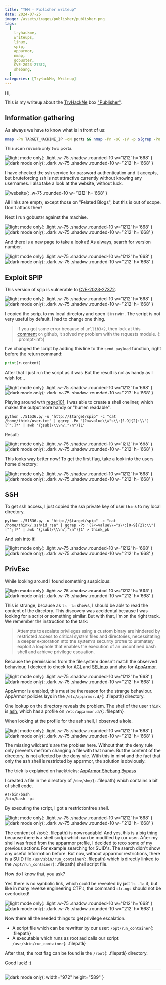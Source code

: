 ```yaml
---
title: "THM - Publisher writeup"
date: 2024-07-25
image: /assets/images/publisher/publisher.png
tags:
  [
    tryhackme,
    writeups,
    linux,
    spip,
    apparmor,
    nmap,
    gobuster,
    CVE-2023-27372,
    shebang,
  ]
categories: [TryHackMe, Writeup]
---
```


Hi,

This is my writeup about the [TryHackMe](https://tryhackme.com) box ["Publisher"](https://tryhackme.com/r/room/publisher).

## Information gathering

As always we have to know what is in front of us:

```bash
nmap -Pn TARGET_MACHINE_IP -oN ports && nmap -Pn -sC -sV -p $(grep -Po '.*(?=/tcp)' ports | tr '\n' ',') TARGET_MACHINE_IP -oN services
```

<!--more-->

This scan reveals only two ports:

![light mode only](/assets/images/publisher/nmap_scan_light.png){: .light .w-75 .shadow .rounded-10 w='1212' h='668' }
![dark mode only](/assets/images/publisher/nmap_scan_dark.png){: .dark .w-75 .shadow .rounded-10 w='1212' h='668' }

I have checked the ssh service for password authentication and it accepts, but bruteforcing ssh is not attractive currently without knowing any usernames.
I also take a look at the website, without luck.

![website](/assets/images/publisher/publisher_website_dark.png){: .w-75 .rounded-10 w='1212' h='668' }

All links are empty, except those on "Related Blogs", but this is out of scope. Don't attack them!

Next I run gobuster against the machine.

![light mode only](/assets/images/publisher/gobuster_scan_light.png){: .light .w-75 .shadow .rounded-10 w='1212' h='668' }
![dark mode only](/assets/images/publisher/gobuster_scan_dark.png){: .dark .w-75 .shadow .rounded-10 w='1212' h='668' }

And there is a new page to take a look at! As always, search for version number.

![light mode only](/assets/images/publisher/spip_version_light.png){: .light .w-75 .shadow .rounded-10 w='1212' h='668' }
![dark mode only](/assets/images/publisher/spip_version_dark.png){: .dark .w-75 .shadow .rounded-10 w='1212' h='668' }

## Exploit SPIP

This version of spip is vulnerable to [CVE-2023-27372](https://www.exploit-db.com/exploits/51536).

![light mode only](/assets/images/publisher/searchsploit_light.png){: .light .w-75 .shadow .rounded-10 w='1212' h='668' }
![dark mode only](/assets/images/publisher/searchsploit_dark.png){: .dark .w-75 .shadow .rounded-10 w='1212' h='668' }

I copied the script to my local directory and open it in nvim. The script is not very useful by default. I had to change one thing.

> If you got some error because of `urllib3<2`, then look at this [comment](https://github.com/psf/requests/issues/6443#issuecomment-1535667256) on github, it solved my problem with the requests module.
{: .prompt-info}

I've changed the script by adding this line to the `send_payload` function, right before the return command:

```python
print(r.content)
```


After that I just run the script as it was. But the result is not as handy as I wish for...

![light mode only](/assets/images/publisher/exploit_mess_light.png){: .light .w-75 .shadow .rounded-10 w='1212' h='668' }
![dark mode only](/assets/images/publisher/exploit_mess_dark.png){: .dark .w-75 .shadow .rounded-10 w='1212' h='668' }

Playing around with [regex101](https://regex101.com), I was able to create a shell oneliner, which makes the output more handy or "humen readable".

```shell
python ./51536.py -u "http://$target/spip" -c "cat /home/think/user.txt" | ggrep -Po '(?<=value\\="s\\:[0-9]{2}:\\")[^";]*' | awk '{gsub(/\\\n/,"\n")}1'
```

Result:

![light mode only](/assets/images/publisher/exploit_clean_light.png){: .light .w-75 .shadow .rounded-10 w='1212' h='668' }
![dark mode only](/assets/images/publisher/exploit_clean_dark.png){: .dark .w-75 .shadow .rounded-10 w='1212' h='668' }

This looks way better now! To get the first flag, take a look into the users home directory:

![light mode only](/assets/images/publisher/user_flag_light.png){: .light .w-75 .shadow .rounded-10 w='1212' h='668' }
![dark mode only](/assets/images/publisher/user_flag_dark.png){: .dark .w-75 .shadow .rounded-10 w='1212' h='668' }

## SSH

To get ssh access, I just copied the ssh private key of user `think` to my local directory.

```shell
python ./51536.py -u "http://$target/spip" -c "cat /home/think/.ssh/id_rsa" | ggrep -Po '(?<=value\\="s\\:[0-9]{2}:\\")[^";]*' | awk '{gsub(/\\\n/,"\n")}1' > think_pk
```

And ssh into it!

![light mode only](/assets/images/publisher/ssh_access_light.png){: .light .w-75 .shadow .rounded-10 w='1212' h='668' }
![dark mode only](/assets/images/publisher/ssh_access_dark.png){: .dark .w-75 .shadow .rounded-10 w='1212' h='668' }

## PrivEsc

While looking around I found something suspicious:

![light mode only](/assets/images/publisher/rbash_light.png){: .light .w-75 .shadow .rounded-10 w='1212' h='668' }
![dark mode only](/assets/images/publisher/rbash_dark.png){: .dark .w-75 .shadow .rounded-10 w='1212' h='668' }

This is strange, because as `ls -la` shows, I should be able to read the content of the directory. This discovery was accidental because I was looking for a script or something similar.
But with that, I'm on the right track. We remember the instruction to the task:

> Attempts to escalate privileges using a custom binary are hindered by restricted access to critical system files and directories, necessitating a deeper exploration into the system's security profile to ultimately exploit a loophole that enables the execution of an unconfined bash shell and achieve privilege escalation.

Because the permissions from the file system doesn't match the observed behaviour, I decided to check for [ACL](https://book.hacktricks.xyz/linux-hardening/privilege-escalation#acls) and [SELinux](https://book.hacktricks.xyz/linux-hardening/privilege-escalation#selinux) and also for [AppArmor](https://book.hacktricks.xyz/linux-hardening/privilege-escalation#apparmor).

![light mode only](/assets/images/publisher/apparmor_light.png){: .light .w-75 .shadow .rounded-10 w='1212' h='668' }
![dark mode only](/assets/images/publisher/apparmor_dark.png){: .dark .w-75 .shadow .rounded-10 w='1212' h='668' }

AppArmor is enabled, this must be the reason for the strange behaviour. AppArmor policies lays in the `/etc/apparmor.d/`{: .filepath} directory.

One lookup on the directory reveals the problem. The shell of the user `think` is [ash](https://en.wikipedia.org/wiki/Almquist_shell), which has a profile on `/etc/apparmor.d/`{: .filepath}.

When looking at the profile for the ash shell, I observed a hole.

![light mode only](/assets/images/publisher/aa_policy_light.png){: .light .w-75 .shadow .rounded-10 w='1212' h='668' }
![dark mode only](/assets/images/publisher/aa_policy_dark.png){: .dark .w-75 .shadow .rounded-10 w='1212' h='668' }

The missing wildcard's are the problem here. Without that, the deny rule only prevents me from changing a file with that name. But the content of the directory, is not affected by the deny rule.
With this in mind and the fact that only the ash shell is restricted by apparmor, the solution is obviously.

The trick is explained on hacktricks: [AppArmor Shebang Bypass](https://book.hacktricks.xyz/linux-hardening/privilege-escalation/docker-security/apparmor?ref=benheater.com#apparmor-shebang-bypass)



I created a file in the directory of `/dev/shm/`{: .filepath} which contains a bit of shell code.

```shell
#!/bin/bash
/bin/bash -pi
```

By executing the script, I got a restrictionfree shell.

![light mode only](/assets/images/publisher/free_shell_light.png){: .light .w-75 .shadow .rounded-10 w='1212' h='668' }
![dark mode only](/assets/images/publisher/free_shell_dark.png){: .dark .w-75 .shadow .rounded-10 w='1212' h='668' }

The content of `/opt`{: .filepath} is now readable! And yes, this is a big thing because there is a shell script which can be modified by our user.
After my shell was freed from the apparmor profile, I decided to redo some of my previous actions. For example searching for SUID's. The search didn't show any useful Information before. But now, without apparmor restrictions, there is a SUID file `/usr/sbin/run_container`{: .filepath} which is directly linked to the `/opt/run_container`{: .filepath} shell script file.

How do I know that, you ask?

Yes there is no symbolic link, which could be revealed by just `ls -la` it, but like in many reverse engineering CTF's, the command `strings` should not be overlooked!

![light mode only](/assets/images/publisher/strings_run_container_light.png){: .light .w-75 .shadow .rounded-10 w='1212' h='668' }
![dark mode only](/assets/images/publisher/strings_run_container_dark.png){: .dark .w-75 .shadow .rounded-10 w='1212' h='668' }

Now there all the needed things to get privilege escalation.

- A script file which can be rewritten by our user: `/opt/run_container`{: .filepath}
- A executable which runs as root and calls our script: `/usr/sbin/run_container`{: .filepath}

After that, the root flag can be found in the `/root`{: .filepath} directory.

Good luck! :)

---

![dark mode only](/assets/images/darksoulsMeme.png){: width="972" height="589" }

